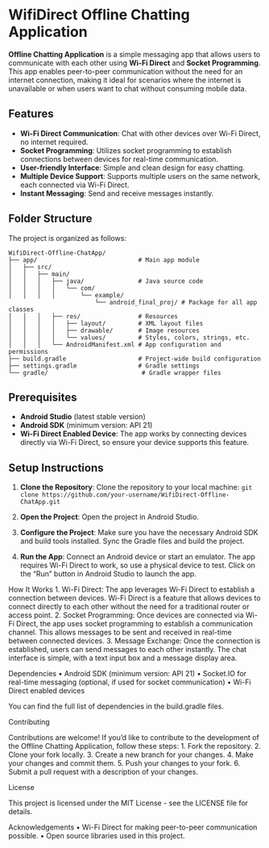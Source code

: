 # WifiDirect Offline Chatting Application

**Offline Chatting Application** is a simple messaging app that allows users to communicate with each other using **Wi-Fi Direct** and **Socket Programming**. This app enables peer-to-peer communication without the need for an internet connection, making it ideal for scenarios where the internet is unavailable or when users want to chat without consuming mobile data.

## Features

- **Wi-Fi Direct Communication**: Chat with other devices over Wi-Fi Direct, no internet required.
- **Socket Programming**: Utilizes socket programming to establish connections between devices for real-time communication.
- **User-friendly Interface**: Simple and clean design for easy chatting.
- **Multiple Device Support**: Supports multiple users on the same network, each connected via Wi-Fi Direct.
- **Instant Messaging**: Send and receive messages instantly.

## Folder Structure

The project is organized as follows:
```
WifiDirect-Offline-ChatApp/
├── app/                            # Main app module
│   ├── src/
│   │   ├── main/
│   │   │   ├── java/               # Java source code
│   │   │   │   └── com/
│   │   │   │       └── example/
                        └── android_final_proj/ # Package for all app classes
│   │   │   ├── res/                # Resources
│   │   │   │   ├── layout/         # XML layout files
│   │   │   │   ├── drawable/       # Image resources
│   │   │   │   └── values/         # Styles, colors, strings, etc.
│   │   │   └── AndroidManifest.xml # App configuration and permissions
├── build.gradle                    # Project-wide build configuration
├── settings.gradle                 # Gradle settings
└── gradle/                          # Gradle wrapper files
```
## Prerequisites

- **Android Studio** (latest stable version)
- **Android SDK** (minimum version: API 21)
- **Wi-Fi Direct Enabled Device**: The app works by connecting devices directly via Wi-Fi Direct, so ensure your device supports this feature.

## Setup Instructions

1. **Clone the Repository**:
   Clone the repository to your local machine:
   ```git clone https://github.com/your-username/WifiDirect-Offline-ChatApp.git```

2. **Open the Project**:
Open the project in Android Studio.

3. **Configure the Project**:
Make sure you have the necessary Android SDK and build tools installed. Sync the Gradle files and build the project.

4. **Run the App**:
Connect an Android device or start an emulator. The app requires Wi-Fi Direct to work, so use a physical device to test. Click on the “Run” button in Android Studio to launch the app.

How It Works
	1.	Wi-Fi Direct: The app leverages Wi-Fi Direct to establish a connection between devices. Wi-Fi Direct is a feature that allows devices to connect directly to each other without the need for a traditional router or access point.
	2.	Socket Programming: Once devices are connected via Wi-Fi Direct, the app uses socket programming to establish a communication channel. This allows messages to be sent and received in real-time between connected devices.
	3.	Message Exchange: Once the connection is established, users can send messages to each other instantly. The chat interface is simple, with a text input box and a message display area.

Dependencies
	•	Android SDK (minimum version: API 21)
	•	Socket.IO for real-time messaging (optional, if used for socket communication)
	•	Wi-Fi Direct enabled devices

You can find the full list of dependencies in the build.gradle files.

Contributing

Contributions are welcome! If you’d like to contribute to the development of the Offline Chatting Application, follow these steps:
	1.	Fork the repository.
	2.	Clone your fork locally.
	3.	Create a new branch for your changes.
	4.	Make your changes and commit them.
	5.	Push your changes to your fork.
	6.	Submit a pull request with a description of your changes.

License

This project is licensed under the MIT License - see the LICENSE file for details.

Acknowledgements
	•	Wi-Fi Direct for making peer-to-peer communication possible.
	•	Open source libraries used in this project.


